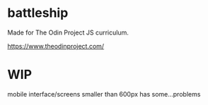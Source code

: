 # battleship
Made for The Odin Project JS curriculum.

https://www.theodinproject.com/

# WIP
mobile interface/screens smaller than 600px has some...problems